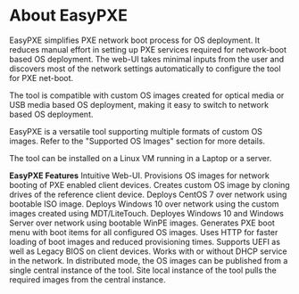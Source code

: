 
# About EasyPXE
EasyPXE simplifies PXE network boot process for OS deployment.
It reduces manual effort in setting up PXE services required for network-boot based OS deployment. The web-UI takes minimal inputs from the user and discovers most of the network settings automatically to configure the tool for PXE net-boot.

The tool is compatible with custom OS images created for optical media or USB media based OS deployment, making it easy to switch to network based OS deployment.

EasyPXE is a versatile tool supporting multiple formats of custom OS images. Refer to the "Supported OS Images" section for more details.

The tool can be installed on a Linux VM running in a Laptop or a server.

**EasyPXE Features**
Intuitive Web-UI.
Provisions OS images for network booting of PXE enabled client devices.
Creates custom OS image by cloning drives of the reference client device.
Deploys CentOS 7 over network using bootable ISO image.
Deploys Windows 10 over network using the custom images created using MDT/LiteTouch.
Deployes Windows 10 and Windows Server over network using bootable WinPE images.
Generates PXE boot menu with boot items for all configured OS images.
Uses HTTP for faster loading of boot images and reduced provisioning times.
Supports UEFI as well as Legacy BIOS on client devices.
Works with or without DHCP service in the network.
In distributed mode, the OS images can be published from a single central instance of the tool.
Site local instance of the tool pulls the required images from the central instance.

